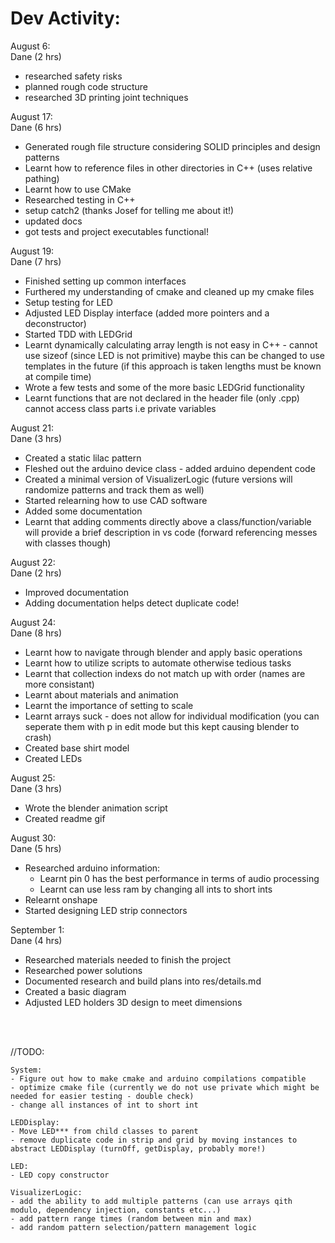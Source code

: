# Dev Activity: 
August 6:    
Dane (2 hrs)  
- researched safety risks
- planned rough code structure
- researched 3D printing joint techniques

August 17:  
Dane (6 hrs)
- Generated rough file structure considering SOLID principles and design patterns
- Learnt how to reference files in other directories in C++ (uses relative pathing)
- Learnt how to use CMake
- Researched testing in C++ 
- setup catch2 (thanks Josef for telling me about it!)
- updated docs
- got tests and project executables functional!

August 19:  
Dane (7 hrs)
- Finished setting up common interfaces
- Furthered my understanding of cmake and cleaned up my cmake files
- Setup testing for LED
- Adjusted LED Display interface (added more pointers and a deconstructor)
- Started TDD with LEDGrid
- Learnt dynamically calculating array length is not easy in C++ - cannot use sizeof (since LED is not primitive) maybe this can be changed to use templates in the future (if this approach is taken lengths must be known at compile time)
- Wrote a few tests and some of the more basic LEDGrid functionality
- Learnt functions that are not declared in the header file (only .cpp) cannot access class parts i.e private variables

August 21:  
Dane (3 hrs)
- Created a static lilac pattern
- Fleshed out the arduino device class - added arduino dependent code
- Created a minimal version of VisualizerLogic (future versions will randomize patterns and track them as well)
- Started relearning how to use CAD software
- Added some documentation
- Learnt that adding comments directly above a class/function/variable will provide a brief description in vs code (forward referencing messes with classes though)

August 22:  
Dane (2 hrs)
- Improved documentation
- Adding documentation helps detect duplicate code!

August 24:  
Dane (8 hrs)
- Learnt how to navigate through blender and apply basic operations
- Learnt how to utilize scripts to automate otherwise tedious tasks
- Learnt that collection indexs do not match up with order (names are more consistant)
- Learnt about materials and animation
- Learnt the importance of setting to scale
- Learnt arrays suck - does not allow for individual modification (you can seperate them with p in edit mode but this kept causing blender to crash)
- Created base shirt model
- Created LEDs

August 25:  
Dane (3 hrs)
- Wrote the blender animation script
- Created readme gif

August 30:  
Dane (5 hrs)
- Researched arduino information:
    - Learnt pin 0 has the best performance in terms of audio processing
    - Learnt can use less ram by changing all ints to short ints
- Relearnt onshape
- Started designing LED strip connectors

September 1:  
Dane (4 hrs)
- Researched materials needed to finish the project
- Researched power solutions
- Documented research and build plans into res/details.md
- Created a basic diagram
- Adjusted LED holders 3D design to meet dimensions

<br>
<br>

//TODO:

    System:
    - Figure out how to make cmake and arduino compilations compatible
    - optimize cmake file (currently we do not use private which might be needed for easier testing - double check)
    - change all instances of int to short int
     
    LEDDisplay:
    - Move LED*** from child classes to parent
    - remove duplicate code in strip and grid by moving instances to abstract LEDDisplay (turnOff, getDisplay, probably more!)

    LED:
    - LED copy constructor

    VisualizerLogic:
    - add the ability to add multiple patterns (can use arrays qith modulo, dependency injection, constants etc...)
    - add pattern range times (random between min and max)
    - add random pattern selection/pattern management logic